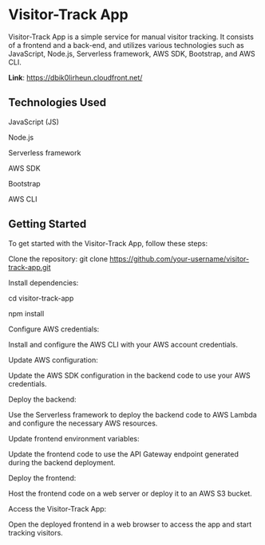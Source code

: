 # Visitor-Track App
 Visitor-Track App is a simple service for manual visitor tracking. It consists of a frontend and a back-end, and utilizes various technologies such as JavaScript, Node.js, Serverless framework, AWS SDK, Bootstrap, and AWS CLI.
 
**Link**: https://dbik0lirheun.cloudfront.net/

## Technologies Used
JavaScript (JS)

Node.js

Serverless framework

AWS SDK

Bootstrap

AWS CLI

## Getting Started
To get started with the Visitor-Track App, follow these steps:

Clone the repository: git clone https://github.com/your-username/visitor-track-app.git

Install dependencies:

cd visitor-track-app

npm install

Configure AWS credentials:

Install and configure the AWS CLI with your AWS account credentials.

Update AWS configuration:

Update the AWS SDK configuration in the backend code to use your AWS credentials.

Deploy the backend:

Use the Serverless framework to deploy the backend code to AWS Lambda and configure the necessary AWS resources.

Update frontend environment variables:

Update the frontend code to use the API Gateway endpoint generated during the backend deployment.

Deploy the frontend:

Host the frontend code on a web server or deploy it to an AWS S3 bucket.

Access the Visitor-Track App:

Open the deployed frontend in a web browser to access the app and start tracking visitors.
